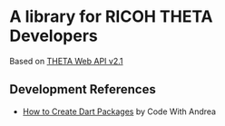 # A library for RICOH THETA Developers

Based on [THETA Web API v2.1](https://api.ricoh/docs/theta-web-api-v2.1/)

## Development References

* [How to Create Dart Packages](https://www.youtube.com/watch?v=ZABb7PTkT58) by Code With Andrea
